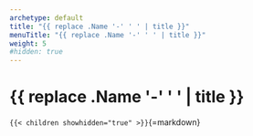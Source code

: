 ```yaml
---
archetype: default
title: "{{ replace .Name '-' ' ' | title }}"
menuTitle: "{{ replace .Name '-' ' ' | title }}"
weight: 5
#hidden: true
---
```



# {{ replace .Name '-' ' ' | title }}


`{{< children showhidden="true" >}}`{=markdown}

